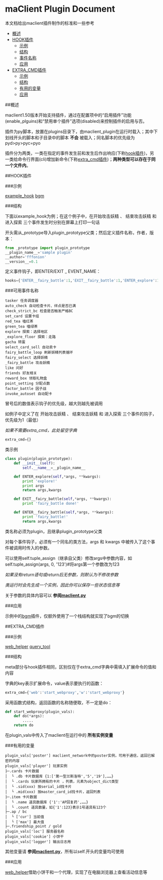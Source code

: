maClient Plugin Document
================
本文档给出maclient插件制作的标准和一些参考

*   [概述](#概述)
*   [HOOK插件](#hook插件)
    *   [示例](#示例)
    *   [结构](#结构)
    *   [事件名称](#可用事件名称)
    *   [应用](#应用)
*   [EXTRA_CMD插件](#extra_cmd插件)
    *   [示例](#示例-1)
    *   [结构](#结构-1)
    *   [有用的变量](#有用的变量)
    *   [应用](#应用-1)

##概述

maclient1.50版本开始支持插件，通过在配置项中的“启用插件”功能(enable_plguins)和“禁用单个插件”选项(disabled)来控制插件的启用与否。

插件为py脚本，放置在plugins目录下，由maclient_plugin在运行时载入；其中下划线开头的脚本和子目录中的脚本 __不会__ 被载入；同名脚本的优先级为pyd>py>pyc=pyo

插件分为两类，一类在指定的事件发生前和发生后作出响应(下称[hook插件](#HOOK插件))，另一类给命令行界面(cli)增加新命令(下称[extra_cmd插件](#EXTRA_CMD插件))；__两种类型可以存在于同一个文件内__。

##HOOK插件

###示例

[example_hook](plugins/_example_hook.py) [bgm](plugins/bgm.py)

###结构

下面以example_hook为例；在这个例子中，在开始攻击妖精 、 结束攻击妖精 和 进入探索 三个事件发生时分别在屏幕上打印一句话

开头需从_prototype导入plugin_prototype父类；然后定义插件名称，作者，版本：
```Python
from _prototype import plugin_prototype
__plugin_name__='sample plugin'
__author='fffonion'
__version__=0.1
```

定义事件钩子，即ENTER/EXIT _ EVENT_NAME：
```Python
hooks={'ENTER__fairy_battle':1,'EXIT__fairy_battle':1,'ENTER_explore':1}
```

###可用事件名称

    tasker 任务调度器
    auto_check 自动检查卡片、绊点是否已满 
    check_strict_bc 检查是否触发严格BC
    set_card 设置卡组
    red_tea 嗑红茶
    green_tea 嗑绿茶
    explore 探索：选择地区
    _explore_floor 探索：走路
    gacha 转蛋
    select_card_sell 自动卖卡
    fairy_battle_loop 刷新妖精列表循环
    fairy_select 选择妖精
    _fairy_battle 攻击妖精
    like 问好
    friends 好友相关
    reward_box 领取礼物盒
    point_setting 分配点数
    factor_battle 因子战
    invoke_autoset 自动配卡

冒号后的数值表示钩子的优先级，越大则越先被调用

如例子中定义了在 开始攻击妖精 、 结束攻击妖精 和 进入探索 三个事件的钩子，优先级为1（最低）

*如果不需要extra_cmd，此处留空字典*
```Python
extra_cmd={}
```

类示例
```Python
class plugin(plugin_prototype):
    def __init__(self):
        self.__name__=__plugin_name__

    def ENTER_explore(self,*args, **kwargs):
        print 'explore!'
        print args
        return args,kwargs

    def EXIT__fairy_battle(self,*args, **kwargs):
        print 'fairy_battle done!'

    def ENTER__fairy_battle(self,*args, **kwargs):
        print 'fairy_battle!'
        return args,kwargs
```
类名称必须为plugin，且继承plugin_prototype父类

对每个事件钩子，必须有一个同名的类方法，args 和 kwargs 中被传入了这个事件被调用时传入的参数。

可以使用self.tuple_assign（继承自父类）修改args中参数内容，如self.tuple_assign(args, 0, '123')#将args第一个参数改为123

*如果没有return语句或return后无参数，则默认为不修改参数*

*类运行时会先生成一个实例，因此你可以保存一些状态信息等*

关于参数的具体内容可以 __参阅[maclient.py](maclient.py)__

###应用

示例中的[bgm](plugins/bgm.py)插件，仅额外使用了一个栈结构就实现了bgm的切换


##EXTRA_CMD插件

###示例

[web_helper](plugins/web_helper.py) [query_tool](plugins/query_tool.py)

###结构

meta部分与hook插件相同，区别仅在于extra_cmd字典中需填入扩展命令的值和内容

字典的key表示扩展命令，value表示要执行的函数：
```Python
extra_cmd={'web':'start_webproxy','w':'start_webproxy'}
```

采用函数式结构，返回函数的名称随便取，不一定是do：
```Python
def start_webproxy(plugin_vals):
    def do(*args):
        .....
    return do
```

在plugin_vals中传入了maclient在运行中的 __所有实例变量__

###有用的变量

    plugin_vals['poster'] maclient_network中的poster实例，可用于通信，返回已解密的内容
    plugin_vals['player'] 玩家实例
    ├─.cards 卡片数据
    │  └ .db 卡片数据库 {1:['第一型兰斯洛特','5','19'],……}
    │  └ .cards 玩家所拥有的卡片 ，列表，元素为object_dict类型
    │  └ .sid(xxx) 按serial_id找卡片
    │  └ .mid(xxx) 按master_card_id找卡片，返回列表
    ├─.item 卡片数据
    │  └ .name 道具数据库 {'1':'AP回复药',……}
    │  └ .count 道具数量，如{'1':123}表示1号道具有123个
    ├─.ap / bc
    │  └ ['cur'] 当前值
    │  └ ['max'] 最大值
    ├─.friendship_point / gold
    plugin_vals['loc'] 服务器名称
    plugin_vals['cookie'] 小饼干
    plugin_vals['logger'] 输出日志用

其他变量请 __参阅[maclient.py](maclient.py)__，所有以self.开头的变量均可使用

###应用

[web_helper](plugins/web_helper.py)借助小饼干和一个代理，实现了在电脑浏览器上查看活动信息等
